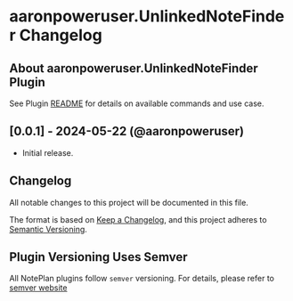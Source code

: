 # aaronpoweruser.UnlinkedNoteFinder Changelog

## About aaronpoweruser.UnlinkedNoteFinder Plugin

See Plugin [README](https://github.com/NotePlan/plugins/blob/main/aaronpoweruser.UnlinkedNoteFinder/README.md) for details on available commands and use case.

## [0.0.1] - 2024-05-22 (@aaronpoweruser)

- Initial release.

## Changelog

All notable changes to this project will be documented in this file.

The format is based on [Keep a Changelog](https://keepachangelog.com/en/1.0.0/),
and this project adheres to [Semantic Versioning](https://semver.org/spec/v2.0.0.html).

## Plugin Versioning Uses Semver

All NotePlan plugins follow `semver` versioning. For details, please refer to [semver website](https://semver.org/)
